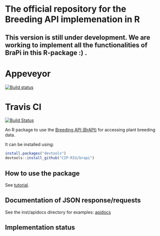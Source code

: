 
<!-- README.md is generated from README.Rmd. Please edit that file -->

# The official repository for the Breeding API implemenation in R 

## This version is still under development. We are working to implement all the functionalities of BraPi in this R-package :) .


# Appeveyor
[![Build status](https://ci.appveyor.com/api/projects/status/7qsrpldj8g3m3lu3?svg=true)](https://ci.appveyor.com/project/cipriuhq/brapi)

# Travis CI
[![Build Status](https://travis-ci.org/CIP-RIU/brapi.svg?branch=master)](https://travis-ci.org/CIP-RIU/brapi)

An R package to use the [Breeding API (BrAPI)](http://docs.brapi.apiary.io) for accessing plant breeding data.

It can be installed using:

``` r
install.packages("devtools")
devtools::install_github("CIP-RIU/brapi")
```

How to use the package
----------------------

See [tutorial](https://github.com/CIP-RIU/brapi/blob/master/inst/doc/tutorial.Rmd).

Documentation of JSON response/requests
---------------------------------------

See the inst/apidocs directory for examples: [apidocs](https://github.com/CIP-RIU/brapi/blob/master/inst/apidocs/README.md)

Implementation status
---------------------
